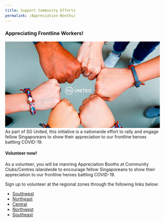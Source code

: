 ```yaml
---
title: Support Community Efforts
permalink: /Appreciation-Booths/
---
```


### Appreciating Frontline Workers! 

![Inclusive](/images/InclusiveInfo.jpg/)
As part of SG United, this initiative is a nationwide effort to rally and engage fellow Singaporeans to show their appreciation to our frontline heroes battling COVID-19.

#### Volunteer now! 
As a volunteer, you will be manning Appreciation Booths at Community Clubs/Centres islandwide to encourage fellow Singaporeans to show their appreciation to our frontline heroes battling COVID-19.

Sign up to volunteer at the regional zones through the following links below: 

- [Southwest](https://go.gov.sg/sw-appreciating-frontline-workers)
- [Northeast](https://go.gov.sg/ne-appreciating-frontline-workers) 
- [Central](https://go.gov.sg/cs-appreciating-frontline-workers)
- [Northwest](https://go.gov.sg/nw-appreciating-frontline-workers)
- [Southeast](https://go.gov.sg/se-appreciating-frontline-workers)
